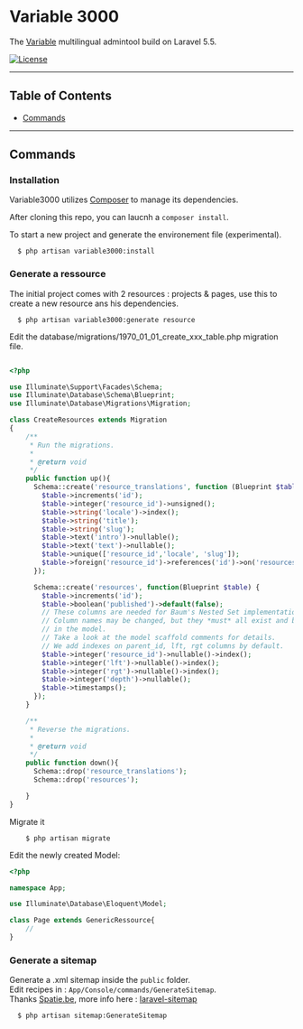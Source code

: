# Variable 3000

The [Variable](http://www.variable.club) multilingual admintool build on Laravel 5.5.

[![License](https://poser.pugx.org/laravel/framework/license.svg)](https://packagist.org/packages/laravel/framework)


-----
## Table of Contents

- [Commands](#commands)


-----
<a name="commands"></a>
## Commands

### Installation

Variable3000 utilizes [Composer](https://getcomposer.org/) to manage its dependencies.

After cloning this repo, you can laucnh a `composer install`.

To start a new project and generate the environement file (experimental).

      $ php artisan variable3000:install

### Generate a ressource

The initial project comes with 2 resources : projects & pages, use this to create a new resource ans his dependencies.


      $ php artisan variable3000:generate resource


Edit the database/migrations/1970_01_01_create_xxx_table.php migration file.     

```php

<?php

use Illuminate\Support\Facades\Schema;
use Illuminate\Database\Schema\Blueprint;
use Illuminate\Database\Migrations\Migration;

class CreateResources extends Migration
{
    /**
     * Run the migrations.
     *
     * @return void
     */
    public function up(){
      Schema::create('resource_translations', function (Blueprint $table) {
        $table->increments('id');
        $table->integer('resource_id')->unsigned();
        $table->string('locale')->index();
        $table->string('title');
        $table->string('slug');
        $table->text('intro')->nullable();
        $table->text('text')->nullable();
        $table->unique(['resource_id','locale', 'slug']);
        $table->foreign('resource_id')->references('id')->on('resources')->onDelete('cascade');
      });

      Schema::create('resources', function(Blueprint $table) {
        $table->increments('id');
        $table->boolean('published')->default(false);
        // These columns are needed for Baum's Nested Set implementation to work.
        // Column names may be changed, but they *must* all exist and be modified
        // in the model.
        // Take a look at the model scaffold comments for details.
        // We add indexes on parent_id, lft, rgt columns by default.
        $table->integer('resource_id')->nullable()->index();
        $table->integer('lft')->nullable()->index();
        $table->integer('rgt')->nullable()->index();
        $table->integer('depth')->nullable();
        $table->timestamps();
      });
    }

    /**
     * Reverse the migrations.
     *
     * @return void
     */
    public function down(){
      Schema::drop('resource_translations');
      Schema::drop('resources');

    }
}
```

Migrate it

        $ php artisan migrate

Edit the newly created Model:

```php
<?php

namespace App;

use Illuminate\Database\Eloquent\Model;

class Page extends GenericRessource{
    //
}
```


### Generate a sitemap

Generate a .xml sitemap inside the `public` folder.  
Edit recipes in : `App/Console/commands/GenerateSitemap`.  
Thanks [Spatie.be](https://spatie.be/en), more info here : [laravel-sitemap](https://github.com/spatie/laravel-sitemap)


      $ php artisan sitemap:GenerateSitemap
